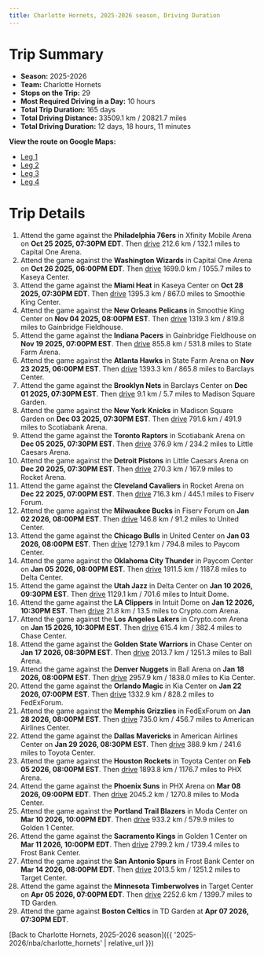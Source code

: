 ```yaml
---
title: Charlotte Hornets, 2025-2026 season, Driving Duration
---
```


# Trip Summary
- **Season:** 2025-2026
- **Team:** Charlotte Hornets
- **Stops on the Trip:** 29
- **Most Required Driving in a Day:** 10 hours
- **Total Trip Duration:** 165 days
- **Total Driving Distance:** 33509.1 km / 20821.7 miles
- **Total Driving Duration:** 12 days, 18 hours, 11 minutes

**View the route on Google Maps:**
- [Leg 1](https://www.google.com/maps/dir/Xfinity+Mobile+Arena+Philadelphia+PA/Capital+One+Arena+Washington+DC/Kaseya+Center+Miami+FL/Smoothie+King+Center+New+Orleans+LA/Gainbridge+Fieldhouse+Indianapolis+IN/State+Farm+Arena+Atlanta+GA/Barclays+Center+Brooklyn+NY/Madison+Square+Garden+New+York+NY/Scotiabank+Arena+Toronto+ON/Little+Caesars+Arena+Detroit+MI)
- [Leg 2](https://www.google.com/maps/dir/Little+Caesars+Arena+Detroit+MI/Rocket+Arena+Cleveland+OH/Fiserv+Forum+Milwaukee+WI/United+Center+Chicago+IL/Paycom+Center+Oklahoma+City+OK/Delta+Center+Salt+Lake+City+UT/Intuit+Dome+Inglewood+CA/Crypto.com+Arena+Los+Angeles+CA/Chase+Center+San+Francisco+CA/Ball+Arena+Denver+CO)
- [Leg 3](https://www.google.com/maps/dir/Ball+Arena+Denver+CO/Kia+Center+Orlando+FL/FedExForum+Memphis+TN/American+Airlines+Center+Dallas+TX/Toyota+Center+Houston+TX/PHX+Arena+Phoenix+AZ/Moda+Center+Portland+OR/Golden+1+Center+Sacramento+CA/Frost+Bank+Center+San+Antonio+TX/Target+Center+Minneapolis+MN)
- [Leg 4](https://www.google.com/maps/dir/Target+Center+Minneapolis+MN/TD+Garden+Boston+MA)

# Trip Details
1. Attend the game against the **Philadelphia 76ers** in Xfinity Mobile Arena on **Oct 25 2025, 07:30PM EDT**. Then [drive](https://www.google.com/maps/dir/Xfinity+Mobile+Arena+Philadelphia+PA/Capital+One+Arena+Washington+DC) 212.6 km / 132.1 miles to Capital One Arena.
2. Attend the game against the **Washington Wizards** in Capital One Arena on **Oct 26 2025, 06:00PM EDT**. Then [drive](https://www.google.com/maps/dir/Capital+One+Arena+Washington+DC/Kaseya+Center+Miami+FL) 1699.0 km / 1055.7 miles to Kaseya Center.
3. Attend the game against the **Miami Heat** in Kaseya Center on **Oct 28 2025, 07:30PM EDT**. Then [drive](https://www.google.com/maps/dir/Kaseya+Center+Miami+FL/Smoothie+King+Center+New+Orleans+LA) 1395.3 km / 867.0 miles to Smoothie King Center.
4. Attend the game against the **New Orleans Pelicans** in Smoothie King Center on **Nov 04 2025, 08:00PM EST**. Then [drive](https://www.google.com/maps/dir/Smoothie+King+Center+New+Orleans+LA/Gainbridge+Fieldhouse+Indianapolis+IN) 1319.3 km / 819.8 miles to Gainbridge Fieldhouse.
5. Attend the game against the **Indiana Pacers** in Gainbridge Fieldhouse on **Nov 19 2025, 07:00PM EST**. Then [drive](https://www.google.com/maps/dir/Gainbridge+Fieldhouse+Indianapolis+IN/State+Farm+Arena+Atlanta+GA) 855.8 km / 531.8 miles to State Farm Arena.
6. Attend the game against the **Atlanta Hawks** in State Farm Arena on **Nov 23 2025, 06:00PM EST**. Then [drive](https://www.google.com/maps/dir/State+Farm+Arena+Atlanta+GA/Barclays+Center+Brooklyn+NY) 1393.3 km / 865.8 miles to Barclays Center.
7. Attend the game against the **Brooklyn Nets** in Barclays Center on **Dec 01 2025, 07:30PM EST**. Then [drive](https://www.google.com/maps/dir/Barclays+Center+Brooklyn+NY/Madison+Square+Garden+New+York+NY) 9.1 km / 5.7 miles to Madison Square Garden.
8. Attend the game against the **New York Knicks** in Madison Square Garden on **Dec 03 2025, 07:30PM EST**. Then [drive](https://www.google.com/maps/dir/Madison+Square+Garden+New+York+NY/Scotiabank+Arena+Toronto+ON) 791.6 km / 491.9 miles to Scotiabank Arena.
9. Attend the game against the **Toronto Raptors** in Scotiabank Arena on **Dec 05 2025, 07:30PM EST**. Then [drive](https://www.google.com/maps/dir/Scotiabank+Arena+Toronto+ON/Little+Caesars+Arena+Detroit+MI) 376.9 km / 234.2 miles to Little Caesars Arena.
10. Attend the game against the **Detroit Pistons** in Little Caesars Arena on **Dec 20 2025, 07:30PM EST**. Then [drive](https://www.google.com/maps/dir/Little+Caesars+Arena+Detroit+MI/Rocket+Arena+Cleveland+OH) 270.3 km / 167.9 miles to Rocket Arena.
11. Attend the game against the **Cleveland Cavaliers** in Rocket Arena on **Dec 22 2025, 07:00PM EST**. Then [drive](https://www.google.com/maps/dir/Rocket+Arena+Cleveland+OH/Fiserv+Forum+Milwaukee+WI) 716.3 km / 445.1 miles to Fiserv Forum.
12. Attend the game against the **Milwaukee Bucks** in Fiserv Forum on **Jan 02 2026, 08:00PM EST**. Then [drive](https://www.google.com/maps/dir/Fiserv+Forum+Milwaukee+WI/United+Center+Chicago+IL) 146.8 km / 91.2 miles to United Center.
13. Attend the game against the **Chicago Bulls** in United Center on **Jan 03 2026, 08:00PM EST**. Then [drive](https://www.google.com/maps/dir/United+Center+Chicago+IL/Paycom+Center+Oklahoma+City+OK) 1279.1 km / 794.8 miles to Paycom Center.
14. Attend the game against the **Oklahoma City Thunder** in Paycom Center on **Jan 05 2026, 08:00PM EST**. Then [drive](https://www.google.com/maps/dir/Paycom+Center+Oklahoma+City+OK/Delta+Center+Salt+Lake+City+UT) 1911.5 km / 1187.8 miles to Delta Center.
15. Attend the game against the **Utah Jazz** in Delta Center on **Jan 10 2026, 09:30PM EST**. Then [drive](https://www.google.com/maps/dir/Delta+Center+Salt+Lake+City+UT/Intuit+Dome+Inglewood+CA) 1129.1 km / 701.6 miles to Intuit Dome.
16. Attend the game against the **LA Clippers** in Intuit Dome on **Jan 12 2026, 10:30PM EST**. Then [drive](https://www.google.com/maps/dir/Intuit+Dome+Inglewood+CA/Crypto.com+Arena+Los+Angeles+CA) 21.8 km / 13.5 miles to Crypto.com Arena.
17. Attend the game against the **Los Angeles Lakers** in Crypto.com Arena on **Jan 15 2026, 10:30PM EST**. Then [drive](https://www.google.com/maps/dir/Crypto.com+Arena+Los+Angeles+CA/Chase+Center+San+Francisco+CA) 615.4 km / 382.4 miles to Chase Center.
18. Attend the game against the **Golden State Warriors** in Chase Center on **Jan 17 2026, 08:30PM EST**. Then [drive](https://www.google.com/maps/dir/Chase+Center+San+Francisco+CA/Ball+Arena+Denver+CO) 2013.7 km / 1251.3 miles to Ball Arena.
19. Attend the game against the **Denver Nuggets** in Ball Arena on **Jan 18 2026, 08:00PM EST**. Then [drive](https://www.google.com/maps/dir/Ball+Arena+Denver+CO/Kia+Center+Orlando+FL) 2957.9 km / 1838.0 miles to Kia Center.
20. Attend the game against the **Orlando Magic** in Kia Center on **Jan 22 2026, 07:00PM EST**. Then [drive](https://www.google.com/maps/dir/Kia+Center+Orlando+FL/FedExForum+Memphis+TN) 1332.9 km / 828.2 miles to FedExForum.
21. Attend the game against the **Memphis Grizzlies** in FedExForum on **Jan 28 2026, 08:00PM EST**. Then [drive](https://www.google.com/maps/dir/FedExForum+Memphis+TN/American+Airlines+Center+Dallas+TX) 735.0 km / 456.7 miles to American Airlines Center.
22. Attend the game against the **Dallas Mavericks** in American Airlines Center on **Jan 29 2026, 08:30PM EST**. Then [drive](https://www.google.com/maps/dir/American+Airlines+Center+Dallas+TX/Toyota+Center+Houston+TX) 388.9 km / 241.6 miles to Toyota Center.
23. Attend the game against the **Houston Rockets** in Toyota Center on **Feb 05 2026, 08:00PM EST**. Then [drive](https://www.google.com/maps/dir/Toyota+Center+Houston+TX/PHX+Arena+Phoenix+AZ) 1893.8 km / 1176.7 miles to PHX Arena.
24. Attend the game against the **Phoenix Suns** in PHX Arena on **Mar 08 2026, 09:00PM EDT**. Then [drive](https://www.google.com/maps/dir/PHX+Arena+Phoenix+AZ/Moda+Center+Portland+OR) 2045.2 km / 1270.8 miles to Moda Center.
25. Attend the game against the **Portland Trail Blazers** in Moda Center on **Mar 10 2026, 10:00PM EDT**. Then [drive](https://www.google.com/maps/dir/Moda+Center+Portland+OR/Golden+1+Center+Sacramento+CA) 933.2 km / 579.9 miles to Golden 1 Center.
26. Attend the game against the **Sacramento Kings** in Golden 1 Center on **Mar 11 2026, 10:00PM EDT**. Then [drive](https://www.google.com/maps/dir/Golden+1+Center+Sacramento+CA/Frost+Bank+Center+San+Antonio+TX) 2799.2 km / 1739.4 miles to Frost Bank Center.
27. Attend the game against the **San Antonio Spurs** in Frost Bank Center on **Mar 14 2026, 08:00PM EDT**. Then [drive](https://www.google.com/maps/dir/Frost+Bank+Center+San+Antonio+TX/Target+Center+Minneapolis+MN) 2013.5 km / 1251.2 miles to Target Center.
28. Attend the game against the **Minnesota Timberwolves** in Target Center on **Apr 05 2026, 07:00PM EDT**. Then [drive](https://www.google.com/maps/dir/Target+Center+Minneapolis+MN/TD+Garden+Boston+MA) 2252.6 km / 1399.7 miles to TD Garden.
29. Attend the game against **Boston Celtics** in TD Garden at **Apr 07 2026, 07:30PM EDT**.

[Back to Charlotte Hornets, 2025-2026 season]({{ '2025-2026/nba/charlotte_hornets' | relative_url }})
